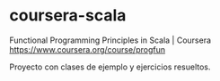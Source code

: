coursera-scala
==============

Functional Programming Principles in Scala | Coursera
https://www.coursera.org/course/progfun

Proyecto con clases de ejemplo y ejercicios resueltos.

